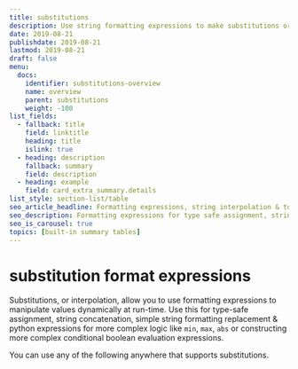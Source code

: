 ```yaml
---
title: substitutions
description: Use string formatting expressions to make substitutions or token replacements in context strings, fields or config. 
date: 2019-08-21
publishdate: 2019-08-21
lastmod: 2019-08-21
draft: false
menu:
  docs:
    identifier: substitutions-overview
    name: overview
    parent: substitutions
    weight: -100
list_fields:
  - fallback: title
    field: linktitle
    heading: title
    islink: true
  - heading: description
    fallback: summary
    field: description
  - heading: example
    field: card_extra_summary.details
list_style: section-list/table
seo_article_headline: Formatting expressions, string interpolation & token replacement.
seo_description: Formatting expressions for type safe assignment, string interpolation & token replacement in a pipeline task-runner.
seo_is_carousel: true
topics: [built-in summary tables]
---
```

# substitution format expressions
Substitutions, or interpolation, allow you to use formatting expressions to 
manipulate values dynamically at run-time. Use this for type-safe assignment, 
string concatenation, simple string formatting replacement & python expressions 
for more complex logic like `min`, `max`, `abs` or constructing more complex 
conditional boolean evaluation expressions.

You can use any of the following anywhere that supports substitutions.